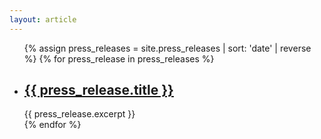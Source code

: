 ```yaml
---
layout: article
---
```


<ul id="articles-index">
  {% assign press_releases = site.press_releases | sort: 'date' | reverse %}
  {% for press_release in press_releases %}
    <li>
      <div>
        <h2><a href="{{ site.baseurl }}{{ press_release.url }}">{{ press_release.title }}</a></h2>
        {{ press_release.excerpt }}
      </div>
    </li>
  {% endfor %}
</ul>